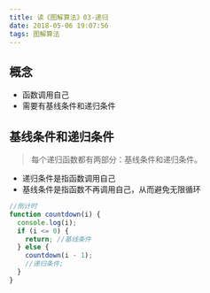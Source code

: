 ```yaml
---
title: 读《图解算法》03-递归
date: 2018-05-06 19:07:56
tags: 图解算法
---
```


## 概念

* 函数调用自己
* 需要有基线条件和递归条件

## 基线条件和递归条件

> 每个递归函数都有两部分：基线条件和递归条件。

* 递归条件是指函数调用自己
* 基线条件是指函数不再调用自己，从而避免无限循环

```javascript
//倒计时
function countdown(i) {
  console.log(i);
  if (i <= 0) {
    return; //基线条件
  } else {
    countdown(i - 1);
    //递归条件;
  }
}
```
